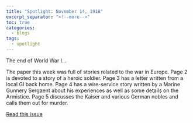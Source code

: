 ```yaml
---
title: "Spotlight: November 14, 1918"
excerpt_separator: "<!--more-->"
toc: true
categories:
  - blogs
tags: 
  - spotlight
---
```


The end of World War I... 

<!--more-->

The paper this week was full of stories related to the war in Europe. Page 2 is devoted to a story of a heroic soldier. Page 3 has a letter written from a local GI back home. Page 4 has a wire-service story written by a Marine Gunnery Sergaent about his experiences as well as some details on the Armistice. Page 5 discusses the Kaiser and various German nobles and calls them out for murder.

[Read this issue](/issues/hydro-review-1918-11-14/)
